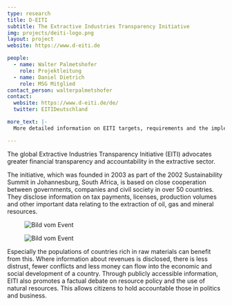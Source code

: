 ```yaml
---
type: research
title: D-EITI
subtitle: The Extractive Industries Transparency Initiative
img: projects/deiti-logo.png
layout: project
website: https://www.d-eiti.de

people:
  - name: Walter Palmetshofer
    role: Projektleitung
  - name: Daniel Dietrich
    role: MSG Mitglied
contact_person: walterpalmetshofer
contact:
  website: https://www.d-eiti.de/de/
  twitter: EITIDeutschland

more_text: |-
  More detailed information on EITI targets, requirements and the implementation process in fellow EITI countries can be found at the <a href="www.eiti.org">website</a> of D-EITI.

---
```

The global Extractive Industries Transparency Initiative (EITI) advocates greater financial transparency and accountability in the extractive sector.

The initiative, which was founded in 2003 as part of the 2002 Sustainability Summit in Johannesburg, South Africa, is based on close cooperation between governments, companies and civil society in over 50 countries. They disclose information on tax payments, licenses, production volumes and other important data relating to the extraction of oil, gas and mineral resources.

<div class="two-img offset-lg-2">
  <figure class="license">
    <img alt="Bild vom Event" src="/files/projects/eiti_img_1.jpg">
    </figure>
    <figure class="license">
      <img alt="Bild vom Event" src="/files/projects/eiti_img_2.jpg">
    </figure>
</div>

Especially the populations of countries rich in raw materials can benefit from this. Where information about revenues is disclosed, there is less distrust, fewer conflicts and less money can flow into the economic and social development of a country. Through publicly accessible information, EITI also promotes a factual debate on resource policy and the use of natural resources. This allows citizens to hold accountable those in politics and business.
